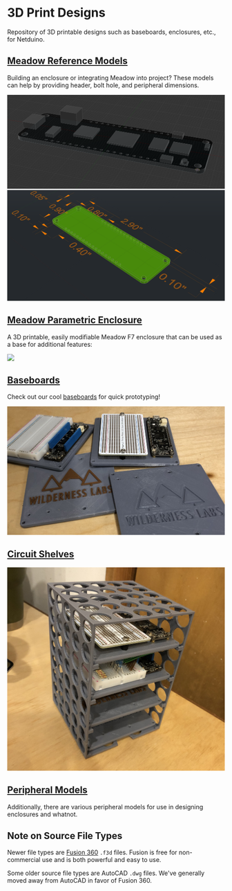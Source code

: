 # 3D Print Designs

Repository of 3D printable designs such as baseboards, enclosures, etc., for Netduino.

## [Meadow Reference Models](Meadow/Reference_Models)

Building an enclosure or integrating Meadow into project? These models can help by providing header, bolt hole, and peripheral dimensions.

![](Meadow/Reference_Models/Meadow_F7_Micro_F360.png)
![](Meadow/Reference_Models/Meadow_F7_Micro_w_Dimensions.png)

## [Meadow Parametric Enclosure](Meadow/Enclosures/Meadow_F7_Parametric_Enclosure)

A 3D printable, easily modifiable Meadow F7 enclosure that can be used as a base for additional features:

![](Meadow_Parametric_Enclosure_Open+Closed_Photo.jpg)


## [Baseboards](Baseboards/)

Check out our cool [baseboards](Baseboards/) for quick prototyping!

![](Baseboards/Standard_Halfsize_Breadboard/Meadow_Baseboards.jpg)

## [Circuit Shelves](Circuit_Shelves)

![](Circuit_Shelves/Meadow_F7_Micro/Halfsize_Breadboard_Shelves/Meadow_Baseboard_Shelf.jpg)

## [Peripheral Models](Peripheral_Models)

Additionally, there are various peripheral models for use in designing enclosures and whatnot.

## Note on Source File Types

Newer file types are [Fusion 360](https://www.autodesk.com/products/fusion-360/overview) `.f3d` files. Fusion is free for non-commercial use and is both powerful and easy to use. 

Some older source file types are AutoCAD `.dwg` files. We've generally moved away from AutoCAD in favor of Fusion 360.
